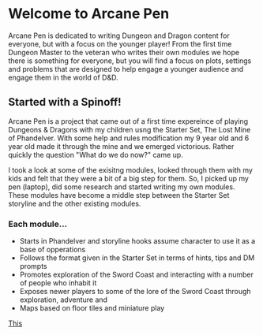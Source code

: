 # Welcome to Arcane Pen

Arcane Pen is dedicated to writing Dungeon and Dragon content for everyone, but with a focus on the younger player! From the first time Dungeon Master to the veteran who writes their own modules we hope there is something for everyone, but you will find a focus on plots, settings and problems that are designed to help engage a younger audience and engage them in the world of D&D.  

## Started with a Spinoff!

Arcane Pen is a project that came out of a first time expereince of playing Dungeons & Dragons with my children usng the Starter Set, The Lost Mine of Phandelver. With some help and rules modification my 9 year old and 6 year old made it through the mine and we emerged victorious. Rather quickly the question "What do we do now?" came up. 

I took a look at some of the exisitng modules, looked through them with my kids and felt that they were a bit of a big step for them. So, I picked up my pen (laptop), did some research and started writing my own modules. These modules have become a middle step between the Starter Set storyline and the other existing modules. 

### Each module...
- Starts in Phandelver and storyline hooks assume character to use it as a base of opperations
- Follows the format given in the Starter Set in terms of hints, tips and DM prompts
- Promotes exploration of the Sword Coast and interacting with a number of people who inhabit it
- Exposes newer players to some of the lore of the Sword Coast through exploration, adventure and 
- Maps based on floor tiles and miniature play


[This](/this)
